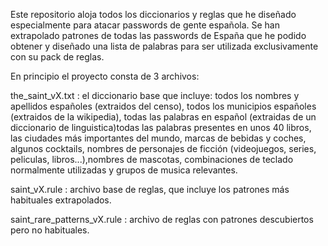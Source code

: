 Este repositorio aloja todos los diccionarios y reglas que he diseñado especialmente para atacar passwords de gente española.
Se han extrapolado patrones de todas las passwords de España que he podido obtener y diseñado una lista de palabras para ser
utilizada exclusivamente con su pack de reglas.

En principio el proyecto consta de 3 archivos:

the_saint_vX.txt : el diccionario base que incluye: todos los nombres y apellidos españoles (extraidos del censo), todos los municipios españoles (extraidos de la wikipedia), todas las palabras en español (extraidas de un diccionario de linguistica)todas las palabras presentes en unos 40 libros, las ciudades más importantes del mundo, marcas de bebidas y coches, algunos cocktails, nombres de personajes de ficción (videojuegos, series, peliculas, libros...),nombres de mascotas, combinaciones de teclado normalmente utilizadas y grupos de musica relevantes.

saint_vX.rule : archivo base de reglas, que incluye los patrones más habituales extrapolados.

saint_rare_patterns_vX.rule : archivo de reglas con patrones descubiertos pero no habituales.
